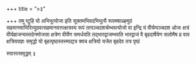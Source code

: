 +++
title = "०३"

+++
तमु ष्टुहि यो अभिभूत्योजा इति सूक्तमभिवदभिभूत्यै रूपमषाळ्हमुग्रं
सहमानमाभिरित्युग्रवत्सहमानवत्तत्क्षत्रस्य रूपं
तत्पञ्चदशर्चम्भवत्योजो वा इन्द्रि यं वीर्यम्पञ्चदश
ओजः क्षत्रं वीर्यम्राजन्यस्तदेनमोजसा क्षत्रेण वीर्येण समर्धयति
तद्भारद्वाजम्भवति भारद्वाजं वै बृहदार्षेयेण सलोमैष ह वाव
क्षत्रिययज्ञः समृद्धो यो बृहत्पृष्ठस्तस्माद्यत्र क्वच क्षत्रियो
यजेत बृहदेव तत्र पृष्ठं 

स्यात्तत्समृद्धम् ३




 


